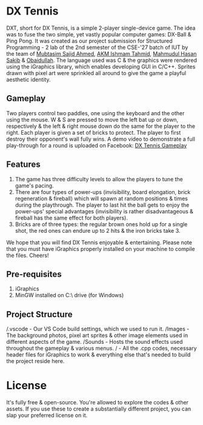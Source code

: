 # DX Tennis
DXT, short for DX Tennis, is a simple 2-player single-device game. The idea was to fuse the two simple, yet vastly popular computer games: DX-Ball &amp; Ping Pong. It was created as our project submission for Structured Programming - 2 lab of the 2nd semester of the CSE-'27 batch of IUT by the team of [Mubtasim Sajid Ahmed](https://github.com/MubtasimSajid), [AKM Ishmam Tahmid](https://github.com/ishmam259), [Mahmudul Hasan Sakib](https://github.com/beiged231) &amp; [Obaidullah](https://github.com/Obaidullah-star). The language used was C & the graphics were rendered using the iGraphics library, which enables developing GUI in C/C++. Sprites drawn with pixel art were sprinkled all around to give the game a playful aesthetic identity.

## Gameplay
Two players control two paddles, one using the keyboard and the other using the mouse. W & S are pressed to move the left bat up or down, respectively & the left & right mouse down do the same for the player to the right. Each player is given a set of bricks to protect. The player to first destroy their opponent's wall fully wins.
A demo video to demonstrate a full play-through for a round is uploaded on Facebook: [DX Tennis Gameplay](https://www.facebook.com/share/v/16D2NfVD7j/)

## Features
1. The game has three difficulty levels to allow the players to tune the game's pacing.
2. There are four types of power-ups (invisibility, board elongation, brick regeneration & fireball) which will spawn at random positions & times during the playthrough. The player to last hit the ball gets to enjoy the power-ups' special advantages (invisibility is rather disadvantageous & fireball has the same effect for both players).
3. Bricks are of three types: the regular brown ones hold up for a single shot, the red ones can endure up to 2 hits & the iron bricks take 3.

We hope that you will find DX Tennis enjoyable & entertaining. Please note that you must have iGraphics properly installed on your machine to compile the files. Cheers! 

## Pre-requisites
1. iGraphics
2. MinGW installed on C:\ drive (for Windows)

## Project Structure
/.vscode - Our VS Code build settings, which we used to run it.
/Images -  The background photos, pixel art sprites & other image elements used in different aspects of the game.
/Sounds - Hosts the sound effects used throughout the gameplay & various menus.
/ - All the .cpp codes, necessary header files for iGraphics to work & everything else that's needed to build the project reside here.

# License
It's fully free & open-source. You're allowed to explore the codes & other assets. If you use these to create a substantially different project, you can slap your preferred license on it.
